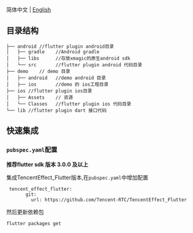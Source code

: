 简体中文  |  [English](https://github.com/Tencent-RTC/TencentEffect_Flutter/blob/main/README.md)

## 目录结构

```
├── android	//flutter plugin android目录
│   ├── gradle    //Android gradle
│   ├── libs      //存放xmagic的原生android sdk
│   └── src       //flutter plugin android 代码目录
├── demo	// demo 目录
│   ├── android   //demo android 目录
│   ├── ios       //demo 的 ios工程目录
├── ios	//flutter plugin ios目录
│   ├── Assets    // 资源
│   └── Classes   //flutter plugin ios 代码目录
└── lib	//flutter plugin dart 接口代码
```

## 快速集成

### `pubspec.yaml`配置

**推荐flutter sdk 版本 3.0.0 及以上**

集成TencentEffect_Flutter版本,在`pubspec.yaml`中增加配置

```
 tencent_effect_flutter:
       git:
         url: https://github.com/Tencent-RTC/TencentEffect_Flutter
```

然后更新依赖包

```
flutter packages get
```

